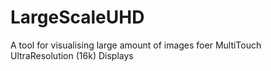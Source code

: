 # LargeScaleUHD
A tool for visualising large amount of images foer MultiTouch UltraResolution (16k) Displays
